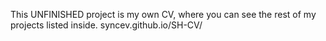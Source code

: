 
This UNFINISHED project is my own CV, where you can see the rest of my projects listed inside.
syncev.github.io/SH-CV/
